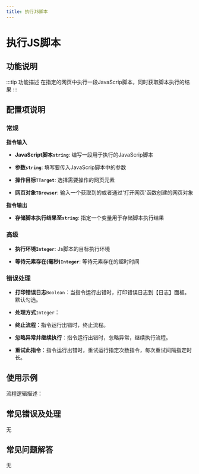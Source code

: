 ```yaml
---
title: 执行JS脚本
---
```


# 执行JS脚本

## 功能说明

:::tip 功能描述
在指定的网页中执行一段JavaScrip脚本，同时获取脚本执行的结果
:::

## 配置项说明

### 常规

**指令输入**

- **JavaScript脚本`string`**: 编写一段用于执行的JavaScrip脚本

- **参数`string`**: 填写要传入JavaScrip脚本中的参数

- **操作目标`TTarget`**: 选择需要操作的网页元素

- **网页对象`TBrowser`**: 输入一个获取到的或者通过'打开网页'函数创建的网页对象


**指令输出**

- **存储脚本执行结果至`string`**: 指定一个变量用于存储脚本执行结果

### 高级

- **执行环境`Integer`**: Js脚本的目标执行环境

- **等待元素存在(毫秒)`Integer`**: 等待元素存在的超时时间

### 错误处理

- **打印错误日志**`Boolean`：当指令运行出错时，打印错误日志到【日志】面板。默认勾选。

- **处理方式**`Integer`：

 - **终止流程**：指令运行出错时，终止流程。

 - **忽略异常并继续执行**：指令运行出错时，忽略异常，继续执行流程。

 - **重试此指令**：指令运行出错时，重试运行指定次数指令，每次重试间隔指定时长。

## 使用示例

流程逻辑描述：

## 常见错误及处理

无

## 常见问题解答

无

